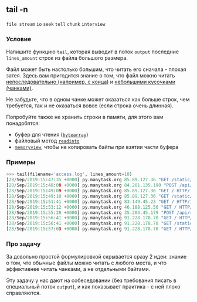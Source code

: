 ## tail -n

`file stream` `io` `seek` `tell` `chunk` `interview`

### Условие

Напишите функцию `tail`, которая выводит в поток `output` последние `lines_amount` строк из файла большого размера.

Файл может быть настолько большим, что читать его сначала - плохая затея.
Здесь вам пригодится знание о том, что файл можно читать
[непоследовательно (например, с конца)](https://docs.python.org/3/library/io.html?highlight=seek#io.IOBase.seek)
и [небольшими кусочками (чанками)](https://docs.python.org/3/library/io.html?highlight=seek#io.BufferedIOBase.read).

Не забудьте, что в одном чанке может оказаться как больше строк, чем требуется, так и не оказаться вовсе (если строка
очень длинная).

Попробуйте также не хранить строки в памяти, для этого вам понадобятся:
- буфер для чтения ([`bytearray`](https://docs.python.org/3/library/stdtypes.html#bytearray))
- файловый метод [`readinto`](https://docs.python.org/3/library/io.html?highlight=seek#io.BufferedIOBase.readinto)
- [`memoryview`](https://docs.python.org/3/library/stdtypes.html#memoryview),
чтобы не копировать байты при взятии части буфера

### Примеры
```python
>>> tail(filename='access.log', lines_amount=10)
[28/Sep/2019:15:47:35 +0000] py.manytask.org 85.89.127.36 "GET /static/favicon.png HTTP/1.1" 200 0.004 1825 "0.004"
[28/Sep/2019:15:48:08 +0000] py.manytask.org 84.201.135.190 "POST /api/report HTTP/1.1" 200 4.605 161 "4.604"
[28/Sep/2019:15:49:09 +0000] py.manytask.org 85.89.127.36 "GET / HTTP/1.1" 200 0.164 8347 "0.164"
[28/Sep/2019:15:49:10 +0000] py.manytask.org 85.89.127.36 "GET /static/favicon.png HTTP/1.1" 200 0.004 1825 "0.004"
[28/Sep/2019:15:51:41 +0000] py.manytask.org 83.149.45.23 "GET / HTTP/1.1" 200 0.190 8356 "0.188"
[28/Sep/2019:15:53:12 +0000] py.manytask.org 46.188.125.56 "GET / HTTP/1.1" 200 0.200 8367 "0.196"
[28/Sep/2019:15:55:28 +0000] py.manytask.org 35.204.45.179 "POST /api/report HTTP/1.1" 200 4.567 161 "4.564"
[28/Sep/2019:15:56:41 +0000] py.manytask.org 91.228.178.70 "GET / HTTP/1.1" 200 0.171 8337 "0.172"
[28/Sep/2019:15:56:41 +0000] py.manytask.org 91.228.178.70 "GET /static/favicon.png HTTP/1.1" 200 0.004 1824 "0.004"
[28/Sep/2019:15:57:03 +0000] py.manytask.org 91.228.178.70 "GET / HTTP/1.1" 200 0.130 8337 "0.128"
```

### Про задачу

За довольно простой формулировкой скрывается сразу 2 идеи: знание о том, что обычные файлы можно читать с любого места,
и что эффективнее читать чанками, а не отдельными байтами.

Эту задачу у нас дают на собеседовании (без требования писать в специальный поток `output`),
и как показывает практика - с ней плохо справляются.
